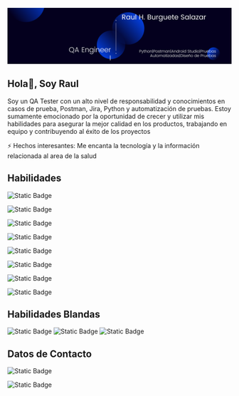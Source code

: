 ![](https://github.com/Raul-qa-Burguete/Raul-qa-Burguete/blob/main/Banner%20de%20Linkedin%20Moderno%20para%20Arquitecto%20Azul%20y%20Blanco.png)


## Hola👋, Soy Raul 


Soy un QA Tester con un alto nivel de responsabilidad y conocimientos en casos de prueba, Postman, Jira, Python y automatización de pruebas. Estoy sumamente emocionado por la oportunidad de crecer y utilizar mis habilidades para asegurar la mejor calidad en los productos, trabajando en equipo y contribuyendo al éxito de los proyectos 

⚡ Hechos interesantes: Me encanta la tecnología y la información relacionada al area de la salud 

## Habilidades 

![Static Badge](https://img.shields.io/badge/Python-109DFA)

![Static Badge](https://img.shields.io/badge/Postman-E36B2C)

![Static Badge](https://img.shields.io/badge/Diseño_de_pruebas-024A86)

![Static Badge](https://img.shields.io/badge/Pruebas_de_aplicaciónes_web-E7D40A)

![Static Badge](https://img.shields.io/badge/Android_Studio_web-6DC36D)

![Static Badge](https://img.shields.io/badge/Pruebas_de_API-23BAC4)

![Static Badge](https://img.shields.io/badge/Automatizacion_de_Pruebas-ECECEC)

![Static Badge](https://img.shields.io/badge/Power_Automate-109DFA)

## Habilidades Blandas
![Static Badge](https://img.shields.io/badge/Trabajo_en_Equipo-109DFA)
![Static Badge](https://img.shields.io/badge/Comunicación-ECECEC)
![Static Badge](https://img.shields.io/badge/Adaptabilidad-6DC36D)

## Datos de Contacto

![Static Badge](https://img.shields.io/badge/Telefono-+522224018205-brightgreen?style=social&logo)

![Static Badge](https://img.shields.io/badge/Linkedin-qa_raul_burguete-brightgreen?style=social&logo)

<!--
**Raul-qa-Burguete/Raul-qa-Burguete** is a ✨ _special_ ✨ repository because its `README.md` (this file) appears on your GitHub profile.

Here are some ideas to get you started:

-
- 🌱 I’m currently learning new 
- 👯 I’m looking to collaborate on ...
- 🤔 I’m looking for help with ...
- 💬 Ask me about ...
- 📫 How to reach me: ...
- 😄 Pronouns: ...
- ⚡ Fun fact: ...
-->

